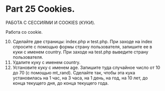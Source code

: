 ﻿# Part 25 Cookies.

РАБОТА С СЕССИЯМИ И COOKIES (КУКИ).

Работа со cookie.

10. Сделайте две страницы: index.php и test.php. При заходе на index спросите с помощью формы страну пользователя, запишите ее в куки с именем country. При заходе на test.php выведите страну 
	пользователя.
11. Удалите куку с именем country.
12. Установите куку с именем age. Запишите туда случайное число от 10 до 70 (с помощью mt_rand). Сделайте так, чтобы эта кука установилась на 1 час, на 3 часа, на 1 день, на год, на 10 лет, 
	до конца текущего дня, до конца текущего года.


